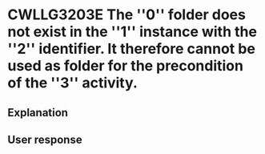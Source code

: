 # CWLLG3203E The ''0'' folder does not exist in the ''1'' instance with the ''2'' identifier. It therefore cannot be used as folder for the precondition of the ''3'' activity.

## Explanation

## User response